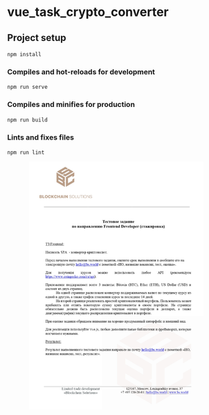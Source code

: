 # vue_task_crypto_converter

## Project setup

```
npm install
```

### Compiles and hot-reloads for development

```
npm run serve
```

### Compiles and minifies for production

```
npm run build
```

### Lints and fixes files

```
npm run lint
```

<!-- ![Resume previews](/Task.jpg) -->
<div align ="center">
  <img src = "Task.jpg" 
      alt = "ТЗ" 
      width="80%"     
  />
</div>
